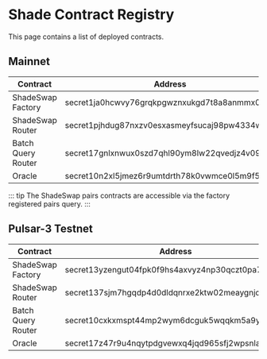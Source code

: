 # Shade Contract Registry

This page contains a list of deployed contracts.

## Mainnet 
| Contract 	| Address	| Code Hash 	|
|--------------------	|-----------------------------------------------	|------------------------------------------------------------------	|
| ShadeSwap Factory  	| secret1ja0hcwvy76grqkpgwznxukgd7t8a8anmmx05pp 	| 2ad4ed2a4a45fd6de3daca9541ba82c26bb66c76d1c3540de39b509abd26538e 	|
| ShadeSwap Router   	| secret1pjhdug87nxzv0esxasmeyfsucaj98pw4334wyc 	| 448e3f6d801e453e838b7a5fbaa4dd93b84d0f1011245f0d5745366dadaf3e85 	|
| Batch Query Router 	| secret17gnlxnwux0szd7qhl90ym8lw22qvedjz4v09dm 	| 72a09535b77b76862f7b568baf1ddbe158a2e4bbd0f0879c69ada9b398e31c1f 	|
| Oracle             	| secret10n2xl5jmez6r9umtdrth78k0vwmce0l5m9f5dm 	| 32c4710842b97a526c243a68511b15f58d6e72a388af38a7221ff3244c754e91 	|

::: tip
The ShadeSwap pairs contracts are accessible via the factory registered pairs query.
:::

## Pulsar-3 Testnet

| Contract 	| Address	| Code Hash 	|
|--------------------	|-----------------------------------------------	|------------------------------------------------------------------	|
| ShadeSwap Factory  	| secret13yzengut04fpk0f9hs4axvyz4np30qczt0pa7z 	| b08ebfdce22783cb6d0c606f4276d663d305ba268f2b2dd62414b630638e900d 	|
| ShadeSwap Router   	| secret137sjm7hgqdp4d0dldqnrxe2ktw02meaygnjd0e 	| 93dac48bf508eeb4c619fcb8b1cb260f9957e31450740a2b7325440ddf92daa8 	|
| Batch Query Router 	| secret10cxkxmspt44mp2wym6dcguk5wqqkm5a9ydw3du 	| 72a09535b77b76862f7b568baf1ddbe158a2e4bbd0f0879c69ada9b398e31c1f 	|
| Oracle             	| secret17z47r9u4nqytpdgvewxq4jqd965sfj2wpsnlak 	| 113c47c016667817b315dde03b4ee9774edf1fb293a7ea3f02d983c6b1fa1cf1 	|
